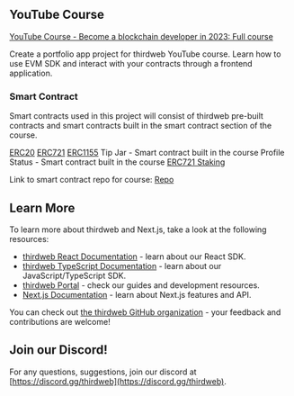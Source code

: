 ## YouTube Course

[YouTube Course - Become a blockchain developer in 2023: Full course](https://youtu.be/rc-Q1sQwMsU)

Create a portfolio app project for thirdweb YouTube course. Learn how to use EVM SDK and interact with your contracts through a frontend application.

### Smart Contract

Smart contracts used in this project will consist of thirdweb pre-built contracts and smart contracts built in the smart contract section of the course.

[ERC20](https://thirdweb.com/thirdweb.eth/TokenERC20)
[ERC721](https://thirdweb.com/thirdweb.eth/DropERC721)
[ERC1155](https://thirdweb.com/thirdweb.eth/DropERC1155)
Tip Jar - Smart contract built in the course
Profile Status - Smart contract built in the course
[ERC721 Staking](https://thirdweb.com/thirdweb.eth/NFTStake)

Link to smart contract repo for course: [Repo](https://github.com/thirdweb-example/youtube-course-contracts)

## Learn More

To learn more about thirdweb and Next.js, take a look at the following resources:

- [thirdweb React Documentation](https://docs.thirdweb.com/react) - learn about our React SDK.
- [thirdweb TypeScript Documentation](https://docs.thirdweb.com/typescript) - learn about our JavaScript/TypeScript SDK.
- [thirdweb Portal](https://docs.thirdweb.com) - check our guides and development resources.
- [Next.js Documentation](https://nextjs.org/docs) - learn about Next.js features and API.

You can check out [the thirdweb GitHub organization](https://github.com/thirdweb-dev) - your feedback and contributions are welcome!

## Join our Discord!

For any questions, suggestions, join our discord at [https://discord.gg/thirdweb](https://discord.gg/thirdweb).
